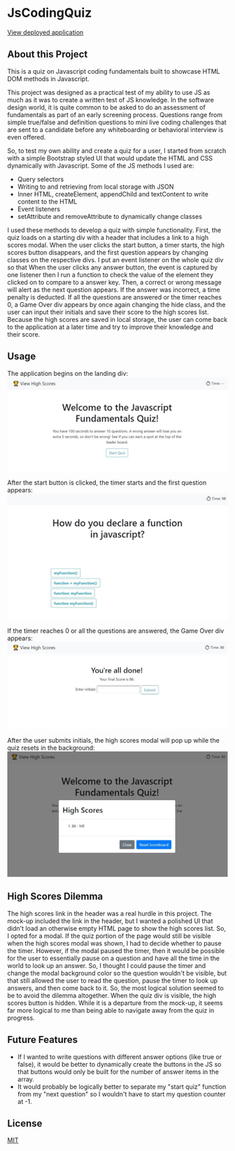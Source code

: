# JsCodingQuiz
[View deployed application](https://rsowald.github.io/JsCodingQuiz)

## About this Project
This is a quiz on Javascript coding fundamentals built to showcase HTML DOM methods in Javascript.

This project was designed  as a practical test of my ability to use JS as much as it was to create a written test of JS knowledge. In the software design world, it is quite common to be asked to do an assessment of fundamentals as part of an early screening process. Questions range from simple true/false and definition questions to mini live coding challenges that are sent to a candidate before any whiteboarding or behavioral interview is even offered.

So, to test my own ability and create a quiz for a user, I started from scratch with a simple Bootstrap styled UI that would update the HTML and CSS dynamically with Javascript. Some of the JS methods I used are:
- Query selectors
- Writing to and retrieving from local storage with JSON
- Inner HTML, createElement, appendChild and textContent to write content to the HTML
- Event listeners
- setAttribute and removeAttribute to dynamically change classes

I used these methods to develop a quiz with simple functionality. First, the quiz loads on a starting div with a header that includes a link to a high scores modal. When the user clicks the start button, a timer starts, the high scores button disappears, and the first question appears by changing classes on the respective divs. I put an event listener on the whole quiz div so that When the user clicks any answer button, the event is captured by one listener then I run a function to check the value of the element they clicked on to compare to a answer key. Then, a correct or wrong message will alert as the next question appears. If the answer was incorrect, a time penalty is deducted. If all the questions are answered or the timer reaches 0, a Game Over div appears by once again changing the hide class, and the user can input their initials and save their score to the high scores list. Because the high scores are saved in local storage, the user can come back to the application at a later time and try to improve their knowledge and their score.

## Usage
The application begins on the landing div:
![Landing Div](assets/screenshots/landing_div.jpg)

After the start button is clicked, the timer starts and the first question appears:
![Quiz Div](assets/screenshots/quiz_div.jpg)

If the timer reaches 0 or all the questions are answered, the Game Over div appears:
![End of Game Div](assets/screenshots/end_div.jpg)

After the user submits initials, the high scores modal will pop up while the quiz resets in the background:
![High Scores Modal](assets/screenshots/highscores_modal.jpg)

## High Scores Dilemma
The high scores link in the header was a real hurdle in this project. The mock-up included the link in the header, but I wanted a polished UI that didn't load an otherwise empty HTML page to show the high scores list. So, I opted for a modal. If the quiz portion of the page would still be visible when the high scores modal was shown, I had to decide whether to pause the timer. However, if the modal paused the timer, then it would be possible for the user to essentially pause on a question and have all the time in the world to look up an answer. So, I thought I could pause the timer and change the modal background color so the question wouldn't be visible, but that still allowed the user to read the question, pause the timer to look up answers, and then come back to it. So, the most logical solution seemed to be to avoid the dilemma altogether. When the quiz div is visible, the high scores button is hidden. While it is a departure from the mock-up, it seems far more logical to me than being able to navigate away from the quiz in progress.

## Future Features
- If I wanted to write questions with different answer options (like true or false), it would be better to dynamically create the buttons in the JS so that buttons would only be built for the number of answer items in the array.
- It would probably be logically better to separate my "start quiz" function from my "next question" so I wouldn't have to start my question counter at -1.

## License
[MIT](LICENSE)
